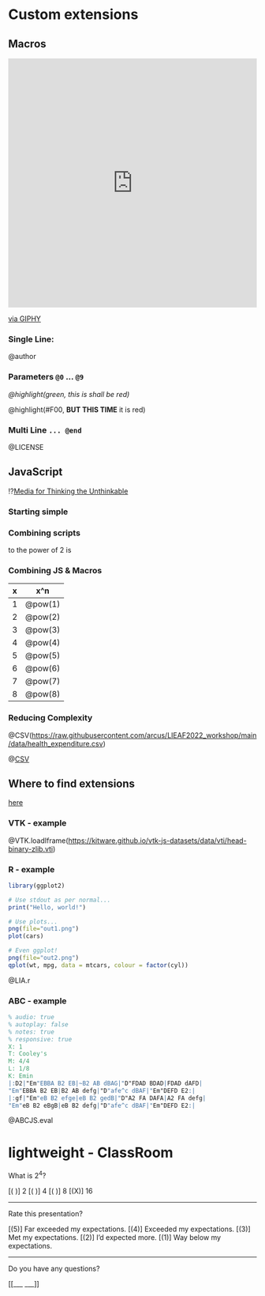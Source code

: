 <!--

author: André Dietrich

script:   https://cdnjs.cloudflare.com/ajax/libs/PapaParse/5.3.1/papaparse.min.js

@CSV
<script style="display:block" run-once modify="false">
let url = "@0"

Papa.parse(url, {
  download: true,
  complete: function(r){
    let str = "|"
    let sep = "|"

    for(let i=0; i<r["data"][0].length; i++) {
      str += " " + r["data"][0][i] + " |"
      sep += "---|"
    }
    str += "\n"+ sep

    for(let i=1; i<r.data.length -1; i++) {
      str +="\n|"
      for(let j=0; j<r["data"][i].length; j++) {
        str += " " + r["data"][i][j] + " |"
      }
    }
    send.liascript(str)
  }
})

send.liascript("loading: " + url)
</script>
@end


import: https://raw.githubusercontent.com/liaTemplates/vtk/master/README.md
        https://raw.githubusercontent.com/LiaTemplates/ABCjs/0.0.2/README.md
        https://raw.githubusercontent.com/liascript/CodeRunner/master/README.md

-->

# Custom extensions



## Macros

<div style="width:100%;height:0;padding-bottom:100%;position:relative;"><iframe src="https://giphy.com/embed/Y4UvJMJSdA5qWir7Bh" width="100%" height="100%" style="position:absolute" frameBorder="0" class="giphy-embed" allowFullScreen></iframe></div><p><a href="https://giphy.com/gifs/Keto-Mojo-keto-fasting-ketones-Y4UvJMJSdA5qWir7Bh">via GIPHY</a></p>


### Single Line:
<!--
author: SOmeOne Else
-->

@author








### Parameters `@0` ... `@9`
<!--
@highlight: <span style="color: @0">@1</span>
-->

_@highlight(green, this is shall be red)_

@highlight(#F00, __BUT THIS TIME__ it is red)






### Multi Line `... @end`
<!--

@img: <img alt="@0" src="https://creativecommons.org/images/deed/@1" style="height: 40px">


@LICENSE
> @img(cc logo,cc_icon_white_x2.png) @img(cc pd,zero_white_x2.png)
>
> ## CC0 1.0 Universal (CC0 1.0)
>
>  The person who associated a work with this deed has dedicated the work to the public domain by waiving all of his or her rights to the work worldwide under copyright law, including all related and neighboring rights, to the extent allowed by law.
>
>You can copy, modify, distribute and perform the work, even for commercial purposes, all without asking permission.
@end

-->


@LICENSE








## JavaScript


!?[Media for Thinking the Unthinkable](https://www.youtube.com/watch?v=oUaOucZRlmE "Bret Victor on data-driven publishing")




### Starting simple

<script>2**4</script>



### Combining scripts

<script input="range" default="2" output="x">
@input
</script>
to the power of 2 is
<script>
@input(`x`) ** 2
</script>



### Combining JS & Macros
<!--
pow: <script>@0 ** @input(`n`)</script>
-->

<script input="range" default="0" output="n">
@input
</script>

<!-- data-type="line" -->
| x |   x^n   |
|---|---------|
| 1 | @pow(1) |
| 2 | @pow(2) | 
| 3 | @pow(3) |
| 4 | @pow(4) |
| 5 | @pow(5) |
| 6 | @pow(6) |
| 7 | @pow(7) |
| 8 | @pow(8) |



### Reducing Complexity

@CSV(https://raw.githubusercontent.com/arcus/LIEAF2022_workshop/main/data/health_expenditure.csv)

@[CSV](https://raw.githubusercontent.com/arcus/LIEAF2022_workshop/main/data/health_expenditure.csv)

## Where to find extensions

[here](https://github.com/topics/liascript-template)


### VTK - example

@VTK.loadIframe(https://kitware.github.io/vtk-js-datasets/data/vti/head-binary-zlib.vti)

### R - example

``` R
library(ggplot2)

# Use stdout as per normal...
print("Hello, world!")

# Use plots...
png(file="out1.png")
plot(cars)

# Even ggplot!
png(file="out2.png")
qplot(wt, mpg, data = mtcars, colour = factor(cyl))
```
@LIA.r

### ABC - example

``` abc
% audio: true
% autoplay: false
% notes: true
% responsive: true
X: 1
T: Cooley's
M: 4/4
L: 1/8
K: Emin
|:D2|"Em"EBBA B2 EB|~B2 AB dBAG|"D"FDAD BDAD|FDAD dAFD|
"Em"EBBA B2 EB|B2 AB defg|"D"afe^c dBAF|"Em"DEFD E2:|
|:gf|"Em"eB B2 efge|eB B2 gedB|"D"A2 FA DAFA|A2 FA defg|
"Em"eB B2 eBgB|eB B2 defg|"D"afe^c dBAF|"Em"DEFD E2:|
```
@ABCJS.eval

# lightweight - ClassRoom

What is $2^4$?

[( )] 2
[( )] 4
[( )] 8
[(X)] 16

---

Rate this presentation?

[(5)] Far exceeded my expectations.
[(4)] Exceeded my expectations.
[(3)] Met my expectations.
[(2)] I’d expected more.
[(1)] Way below my expectations.

---

Do you have any questions?

[[___ ___]]


